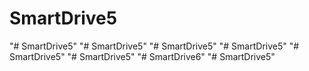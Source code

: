 # SmartDrive5
"# SmartDrive5" 
"# SmartDrive5" 
"# SmartDrive5" 
"# SmartDrive5" 
"# SmartDrive5" 
"# SmartDrive5" 
"# SmartDrive6" 
"# SmartDrive5" 
